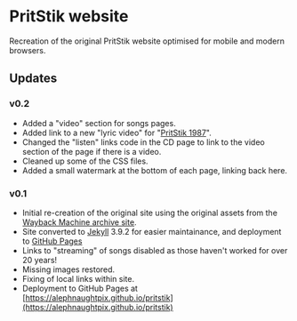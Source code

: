# PritStik website

Recreation of the original PritStik website optimised for mobile and modern browsers.

## Updates

### v0.2

* Added a "video" section for songs pages.
* Added link to a new "lyric video" for "[PritStik 1987](https://alephnaughtpix.github.io/pritstik/music/songs/pritstik1987.html)".
* Changed the "listen" links code in the CD page to link to the video section of the page if there is a video.
* Cleaned up some of the CSS files.
* Added a small watermark at the bottom of each page, linking back here.

### v0.1

* Initial re-creation of the original site using the original assets from the [Wayback Machine archive site](http://web.archive.org/web/20040816015951/http://www.seniordads.fsnet.co.uk/mrr/pritstik/default.html).
* Site converted to [Jekyll](jekyllrb.com/) 3.9.2 for easier maintainance, and deployment to [GitHub Pages](https://pages.github.com)
* Links to "streaming" of songs disabled as those haven't worked for over 20 years!
* Missing images restored.
* Fixing of local links within site.
* Deployment to GitHub Pages at [https://alephnaughtpix.github.io/pritstik](https://alephnaughtpix.github.io/pritstik)
